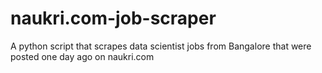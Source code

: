 # naukri.com-job-scraper
A python script that scrapes data scientist jobs from Bangalore that were posted one day ago on naukri.com

